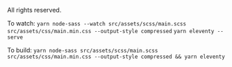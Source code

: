 All rights reserved.

To watch:
`yarn node-sass --watch src/assets/scss/main.scss src/assets/css/main.min.css --output-style compressed`
`yarn eleventy --serve`

To build:
`yarn node-sass src/assets/scss/main.scss src/assets/css/main.min.css --output-style compressed && yarn eleventy`